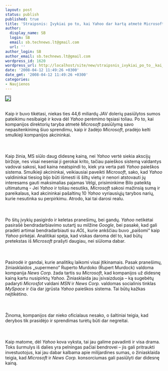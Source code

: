 ```yaml
---
layout: post
status: publish
published: true
title: 'Straipsnis: Įvykiai po to, kai Yahoo dar kartą atmetė Microsoft pasiūlymą'
author:
  display_name: SB
  login: SB
  email: sb.technews.lt@gmail.com
  url: ''
author_login: SB
author_email: sb.technews.lt@gmail.com
wordpress_id: 1620
wordpress_url: http://localhost/site/new/straipsnis_ivykiai_po_to__kai_yahoo_dar_karta_atmete_microsoft_pasiulyma/
date: '2008-04-12 11:49:26 +0300'
date_gmt: '2008-04-12 11:49:26 +0300'
categories:
- Naujienos
---
```

<div class="imgright"><img src="http://tbn0.google.com/images?q=tbn:5v1bpTdgLIenrM:http://graphics8.nytimes.com/images/2008/02/04/business/04yahoo.600.jpg" border="1"></div>
<p><br>Kaip ir buvo tikėtasi, niekas ties 44,6 miliardų JAV dolerių pasiūlytos sumos pateikimu nesibaigė ir kova dėl <i>Yahoo</i> perėmimo tęsiasi toliau. Po to, kai kompanijos direktorių taryba atmetė <i>Microsoft</i> pasiūlymą savo nepasitenkinimą šiuo sprendimu, kaip ir žadėjo <i>Microsoft</i>, pradėjo kelti smulkieji kompanijos akcininkai.<br />
<br><br />
<br>Kaip žinia, MS siūlo daug didesnę kainą, nei <i>Yahoo</i> vertė siekia akscijų biržoje, nes visai neseniai ji gerokai krito, tačiau paieškos sistemą valdantys vadovai sakosi, kad kaina neatspindi to, kiek yra verta pati <i>Yahoo</i> paieškos sistema. Smulkieji akcininkai, veikiausiai paveikti <i>Microsoft</i>, sako, kad <i>Yahoo</i> valdininkai tiesiog bijo būti išmesti iš šiltų vietų ir nenori atstovauti jų interesams gauti maksimalias pajamas Vėlgi, prisiminkime Bilo pateiktą ultimatumą - Jei <i>Yahoo</i> ir toliau nesutiks, <i>Microsoft</i> sakosi mažinsią sumą ir pareikalaus, kad akcininkai pašaltinų 10 <i>Yahoo</i> vyriausiųjų tarybos narių, kurie nesutinka su perpirkimu. Atrodo, kai tai darosi realu.<br />
<br><br />
<br>Po šitų įvykių pasigirdo ir keletas pranešimų, bei gandų. <i>Yahoo</i> netikėtai pasirašė bendradarbiavimo sutartį su milžine <i>Google</i>, bei pasakė, kad gali pradėti artimai bendradarbiauti su <i>AOL</i>, kurie ankščiau buvo „paišomi“ kaip <i>Yahoo</i> pirkėjai. Analitikai spėja, kad viskas daroma dėl to, kad būtų pretekstas iš <i>Microsoft</i> prašyti daugiau, nei siūloma dabar.<br />
<br><br />
<br>Pasirodė ir gandai, kurie analitikų laikomi visai įtikinamais. Pasak pranešimų, žiniasklaidos „supermeno“ Ruperto Murdoko (Rupert Murdock) valdoma kompanija <i>News Corp.</i> žada tartis su <i>Microsoft</i>, kad kompanijos už didesnę kainą kartu nusipirktų <i>Yahoo</i>. Žiniasklaida jau įsivaizduoja – ką sugebėtų padaryti <i>Microsfot</i> valdani <i>MSN</i> ir <i>News Corp.</i> valdomas socialinis tinklas <i>MySpace</i> ir čia dar įgrūsta <i>Yahoo</i> paieškos sistema. Tai būtų kažkas neįtikėtino.<br />
<br><br />
<br>Žinoma, kompanijos dar nieko oficialaus nesako, o šaltiniai teigia, kad derybos tik prasidėjo ir sprendimas turėtų būti dar negreitai.<br />
<br><br />
<br>Kaip matome, dėl <i>Yahoo</i> kova vyksta, tai jau galime pavadinti ir visa drama. Toks šurmulys iš dalies yra pelningas pačiai bendrovei – jis gali pritraukti investuotojus, kai jau dabar kalbama apie milijardines sumas, o žiniasklaida teigia, kad <i>Microsoft</i> ir <i>News Corp.</i> konsorciumas gali pasiūlyti dar didesnę kainą.<br />
<br></p>
